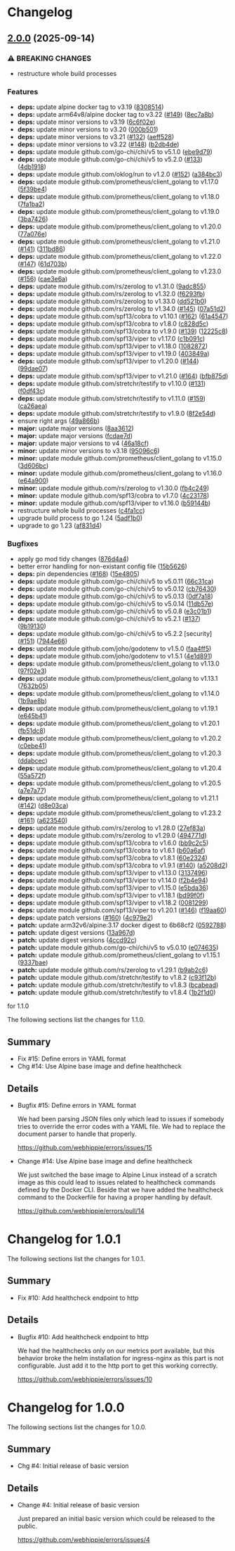 # Changelog

## [2.0.0](https://github.com/webhippie/errors/compare/v1.1.0...v2.0.0) (2025-09-14)


### ⚠ BREAKING CHANGES

* restructure whole build processes

### Features

* **deps:** update alpine docker tag to v3.19 ([8308514](https://github.com/webhippie/errors/commit/8308514ee61da6c10e24c72dd3d9402c453841f8))
* **deps:** update arm64v8/alpine docker tag to v3.22 ([#149](https://github.com/webhippie/errors/issues/149)) ([8ec7a8b](https://github.com/webhippie/errors/commit/8ec7a8bf01e3fef0d2f10686e107590dbe44fb69))
* **deps:** update minor versions to v3.19 ([6c6f02e](https://github.com/webhippie/errors/commit/6c6f02e5bab6e2c9f2f341e6f9d66a5de01cec8e))
* **deps:** update minor versions to v3.20 ([000b501](https://github.com/webhippie/errors/commit/000b5018eee4ad37c4c4b8c364e75e180bb72944))
* **deps:** update minor versions to v3.21 ([#132](https://github.com/webhippie/errors/issues/132)) ([aeff528](https://github.com/webhippie/errors/commit/aeff528b581ba0483dc2325138754013812a4d58))
* **deps:** update minor versions to v3.22 ([#148](https://github.com/webhippie/errors/issues/148)) ([b2db4de](https://github.com/webhippie/errors/commit/b2db4de0b818a7cf097fc704f647952b9c417d91))
* **deps:** update module github.com/go-chi/chi/v5 to v5.1.0 ([ebe9d79](https://github.com/webhippie/errors/commit/ebe9d79135682c7dbc99fb5b24b7fab4bdb11f22))
* **deps:** update module github.com/go-chi/chi/v5 to v5.2.0 ([#133](https://github.com/webhippie/errors/issues/133)) ([4db1918](https://github.com/webhippie/errors/commit/4db1918422dc46b3468a1d9848c414554a46a1fa))
* **deps:** update module github.com/oklog/run to v1.2.0 ([#152](https://github.com/webhippie/errors/issues/152)) ([a384bc3](https://github.com/webhippie/errors/commit/a384bc309a5d16725b921554a3cb1d727142ad3d))
* **deps:** update module github.com/prometheus/client_golang to v1.17.0 ([5f39be4](https://github.com/webhippie/errors/commit/5f39be40c9d25adb337f431f49ff980f0329b292))
* **deps:** update module github.com/prometheus/client_golang to v1.18.0 ([7fa1ba2](https://github.com/webhippie/errors/commit/7fa1ba27fda63dd1f8e585b8b5e60345e1203b66))
* **deps:** update module github.com/prometheus/client_golang to v1.19.0 ([3ba7426](https://github.com/webhippie/errors/commit/3ba7426a032178399bab5ff57ba2ab8118107408))
* **deps:** update module github.com/prometheus/client_golang to v1.20.0 ([77a076e](https://github.com/webhippie/errors/commit/77a076e226788037523091380c7c588a09214e39))
* **deps:** update module github.com/prometheus/client_golang to v1.21.0 ([#141](https://github.com/webhippie/errors/issues/141)) ([311bd86](https://github.com/webhippie/errors/commit/311bd86300189d2ce114209421ef41251c730f90))
* **deps:** update module github.com/prometheus/client_golang to v1.22.0 ([#147](https://github.com/webhippie/errors/issues/147)) ([61d703b](https://github.com/webhippie/errors/commit/61d703bd867e010163804524182b7488d7aaaa77))
* **deps:** update module github.com/prometheus/client_golang to v1.23.0 ([#156](https://github.com/webhippie/errors/issues/156)) ([cae3e6a](https://github.com/webhippie/errors/commit/cae3e6a73dcbc24fd3f64d0cc5acca1390075d10))
* **deps:** update module github.com/rs/zerolog to v1.31.0 ([9adc855](https://github.com/webhippie/errors/commit/9adc8556140c346c459a62823b0152cfa3a4f540))
* **deps:** update module github.com/rs/zerolog to v1.32.0 ([f6293fb](https://github.com/webhippie/errors/commit/f6293fb6ac8e77917a40eb75520240e1a4c70ba5))
* **deps:** update module github.com/rs/zerolog to v1.33.0 ([dd521b0](https://github.com/webhippie/errors/commit/dd521b07e69b401c1c96566decd763ddeff8fb57))
* **deps:** update module github.com/rs/zerolog to v1.34.0 ([#145](https://github.com/webhippie/errors/issues/145)) ([07a51d2](https://github.com/webhippie/errors/commit/07a51d2331963e151573cea9593b5206a53b0267))
* **deps:** update module github.com/spf13/cobra to v1.10.1 ([#162](https://github.com/webhippie/errors/issues/162)) ([61a4547](https://github.com/webhippie/errors/commit/61a45478c1267ebdf175fbf858b96ca6ff7e9180))
* **deps:** update module github.com/spf13/cobra to v1.8.0 ([c828d5c](https://github.com/webhippie/errors/commit/c828d5cbda585ebcb2579ff873f46908c9369a0c))
* **deps:** update module github.com/spf13/cobra to v1.9.0 ([#139](https://github.com/webhippie/errors/issues/139)) ([12225c8](https://github.com/webhippie/errors/commit/12225c86a799109684c8daaf3a5cefb0c346d7a8))
* **deps:** update module github.com/spf13/viper to v1.17.0 ([c1b091c](https://github.com/webhippie/errors/commit/c1b091cab8e8b8ae749f05db9838f8708a9532c4))
* **deps:** update module github.com/spf13/viper to v1.18.0 ([1082872](https://github.com/webhippie/errors/commit/108287239c9e6114d35af076b9f7df5672df3a0a))
* **deps:** update module github.com/spf13/viper to v1.19.0 ([403849a](https://github.com/webhippie/errors/commit/403849a01418e04124c13b26c6ff7a5198754e5e))
* **deps:** update module github.com/spf13/viper to v1.20.0 ([#144](https://github.com/webhippie/errors/issues/144)) ([99dae07](https://github.com/webhippie/errors/commit/99dae073a1c8fe271dba7ebb061db93df7b94577))
* **deps:** update module github.com/spf13/viper to v1.21.0 ([#164](https://github.com/webhippie/errors/issues/164)) ([bfb875d](https://github.com/webhippie/errors/commit/bfb875d0a934572f518933286e148e1f5ddc46f0))
* **deps:** update module github.com/stretchr/testify to v1.10.0 ([#131](https://github.com/webhippie/errors/issues/131)) ([f0df43c](https://github.com/webhippie/errors/commit/f0df43c9561d6e3351cf0d45825e862126223761))
* **deps:** update module github.com/stretchr/testify to v1.11.0 ([#159](https://github.com/webhippie/errors/issues/159)) ([ca26aea](https://github.com/webhippie/errors/commit/ca26aea563f159b5b61ac35fe968e7e29ef85151))
* **deps:** update module github.com/stretchr/testify to v1.9.0 ([8f2e54d](https://github.com/webhippie/errors/commit/8f2e54dbf03e8b9ff1a131ca37cc084197ed31f9))
* ensure right args ([49a866b](https://github.com/webhippie/errors/commit/49a866b64d9f92847825615a99ecae74840f3e07))
* **major:** update major versions ([8aa3612](https://github.com/webhippie/errors/commit/8aa36127d5318bb4637635eb13f44944b70cd9b1))
* **major:** update major versions ([fcdae7d](https://github.com/webhippie/errors/commit/fcdae7d6e1343e467c5a9211251fa7c9b69709b2))
* **major:** update major versions to v4 ([46a18cf](https://github.com/webhippie/errors/commit/46a18cf51ea71a974a84ff58d2bb17a11d8b0caa))
* **minor:** update minor versions to v3.18 ([95096c6](https://github.com/webhippie/errors/commit/95096c6ae384c1bb19cceefeb370c825aae3ea34))
* **minor:** update module github.com/prometheus/client_golang to v1.15.0 ([3d606bc](https://github.com/webhippie/errors/commit/3d606bccfd2f90281e4bbf261d1337a65eceac14))
* **minor:** update module github.com/prometheus/client_golang to v1.16.0 ([e64a900](https://github.com/webhippie/errors/commit/e64a90054b919e521fbbf0f9f969214f25ec51df))
* **minor:** update module github.com/rs/zerolog to v1.30.0 ([fb4c249](https://github.com/webhippie/errors/commit/fb4c2494f12e5c31f2b83530fac12063ed89a892))
* **minor:** update module github.com/spf13/cobra to v1.7.0 ([4c23178](https://github.com/webhippie/errors/commit/4c231782bb4a6ab1920dab6a5f3e6c60db60e44f))
* **minor:** update module github.com/spf13/viper to v1.16.0 ([b59144b](https://github.com/webhippie/errors/commit/b59144b46c3e8aa77d6c1a46e483e73b8f819628))
* restructure whole build processes ([c4fa1cc](https://github.com/webhippie/errors/commit/c4fa1cc9a6b9153adb9f12abec5bd78fc1d965f7))
* upgrade build process to go 1.24 ([5adf1b0](https://github.com/webhippie/errors/commit/5adf1b01026489b8b4a90e349e75fdfd66821ee9))
* upgrade to go 1.23 ([af831d4](https://github.com/webhippie/errors/commit/af831d44b3fec41306c9595049aa30024ea75770))


### Bugfixes

* apply go mod tidy changes ([876d4a4](https://github.com/webhippie/errors/commit/876d4a4e4f88fcf623b4e9e362a918408897a345))
* better error handling for non-existant config file ([15b5626](https://github.com/webhippie/errors/commit/15b56268f5c169fc222f4d3b80c7954cb83fcfcf))
* **deps:** pin dependencies ([#168](https://github.com/webhippie/errors/issues/168)) ([15e4805](https://github.com/webhippie/errors/commit/15e48051a1b7a9719f94a92efd419440ec61d3c1))
* **deps:** update module github.com/go-chi/chi/v5 to v5.0.11 ([66c31ca](https://github.com/webhippie/errors/commit/66c31ca41d7e63aab655b4a715a3c9430047852f))
* **deps:** update module github.com/go-chi/chi/v5 to v5.0.12 ([cb76430](https://github.com/webhippie/errors/commit/cb76430edf892b10a492fa51c29fa0dfd38b05db))
* **deps:** update module github.com/go-chi/chi/v5 to v5.0.13 ([0df7a18](https://github.com/webhippie/errors/commit/0df7a1859f38988061e53ed3851a18a0b2b986e7))
* **deps:** update module github.com/go-chi/chi/v5 to v5.0.14 ([11db57e](https://github.com/webhippie/errors/commit/11db57e1cfe152bcff88f1d5b0b059a9ccd2ab76))
* **deps:** update module github.com/go-chi/chi/v5 to v5.0.8 ([e3c01b1](https://github.com/webhippie/errors/commit/e3c01b129058545633fadd2b7578bc5bae5121af))
* **deps:** update module github.com/go-chi/chi/v5 to v5.2.1 ([#137](https://github.com/webhippie/errors/issues/137)) ([9b19130](https://github.com/webhippie/errors/commit/9b19130088b89c531bdf97e1c4466dd68df13675))
* **deps:** update module github.com/go-chi/chi/v5 to v5.2.2 [security] ([#151](https://github.com/webhippie/errors/issues/151)) ([7944e66](https://github.com/webhippie/errors/commit/7944e6639ce6c058bb6636ae8542a8c876b72edd))
* **deps:** update module github.com/joho/godotenv to v1.5.0 ([faa4ff5](https://github.com/webhippie/errors/commit/faa4ff510c8101d6d9d38e7be86a063569562cb1))
* **deps:** update module github.com/joho/godotenv to v1.5.1 ([4e1d891](https://github.com/webhippie/errors/commit/4e1d891fa090cfc7454826fc81adeb658e6c10e2))
* **deps:** update module github.com/prometheus/client_golang to v1.13.0 ([97f02e3](https://github.com/webhippie/errors/commit/97f02e30a4e40c2f5bc4bfd383a40fd318cf305e))
* **deps:** update module github.com/prometheus/client_golang to v1.13.1 ([7632b05](https://github.com/webhippie/errors/commit/7632b059d410de3b46a2fb7f1033aa362fcf19c7))
* **deps:** update module github.com/prometheus/client_golang to v1.14.0 ([1b9ae8b](https://github.com/webhippie/errors/commit/1b9ae8b4e6f08a82ed01927a5452a6babed6e0d4))
* **deps:** update module github.com/prometheus/client_golang to v1.19.1 ([e645b41](https://github.com/webhippie/errors/commit/e645b41f9986a0a933e1eced125881c4b5e18e25))
* **deps:** update module github.com/prometheus/client_golang to v1.20.1 ([fb51dc8](https://github.com/webhippie/errors/commit/fb51dc88e746d14594b0bd4d8ab0e0af3f0d2f16))
* **deps:** update module github.com/prometheus/client_golang to v1.20.2 ([c0ebe41](https://github.com/webhippie/errors/commit/c0ebe419dd0e33b8f5c9ae0d9950309578b4706c))
* **deps:** update module github.com/prometheus/client_golang to v1.20.3 ([ddabcec](https://github.com/webhippie/errors/commit/ddabcecf77b2629aca5ad44262550f7209f44bb7))
* **deps:** update module github.com/prometheus/client_golang to v1.20.4 ([55a572f](https://github.com/webhippie/errors/commit/55a572f2b4465e3135d1d1eec35e7028ac77910a))
* **deps:** update module github.com/prometheus/client_golang to v1.20.5 ([a7e7a77](https://github.com/webhippie/errors/commit/a7e7a77101afe2308f3928b7fe2c7761a972c624))
* **deps:** update module github.com/prometheus/client_golang to v1.21.1 ([#142](https://github.com/webhippie/errors/issues/142)) ([d8e03ca](https://github.com/webhippie/errors/commit/d8e03ca2538418bb4e40494b89f8b67fb30f5fb3))
* **deps:** update module github.com/prometheus/client_golang to v1.23.2 ([#161](https://github.com/webhippie/errors/issues/161)) ([a623540](https://github.com/webhippie/errors/commit/a6235406084cd800990f35f4e48561e9aeb9d4b8))
* **deps:** update module github.com/rs/zerolog to v1.28.0 ([27ef83a](https://github.com/webhippie/errors/commit/27ef83a74232c5ede53358045159331f8d8e358e))
* **deps:** update module github.com/rs/zerolog to v1.29.0 ([494771d](https://github.com/webhippie/errors/commit/494771d3d0f7e3cf6a98dccf72ac36d84b95d6e7))
* **deps:** update module github.com/spf13/cobra to v1.6.0 ([bb9c2c5](https://github.com/webhippie/errors/commit/bb9c2c51c6e07c278f6e6ff6b4e0858a378cdf73))
* **deps:** update module github.com/spf13/cobra to v1.6.1 ([b60a6af](https://github.com/webhippie/errors/commit/b60a6afe7fa524b0d5e3a4acc400d3154d461d43))
* **deps:** update module github.com/spf13/cobra to v1.8.1 ([60e2324](https://github.com/webhippie/errors/commit/60e23242337cd30927c52c96dea4a404cefe1c82))
* **deps:** update module github.com/spf13/cobra to v1.9.1 ([#140](https://github.com/webhippie/errors/issues/140)) ([a5208d2](https://github.com/webhippie/errors/commit/a5208d239e6e23f05199c68953d811806ae98947))
* **deps:** update module github.com/spf13/viper to v1.13.0 ([3137496](https://github.com/webhippie/errors/commit/313749616e34cf35225e5dfac3782ba993a6ea9e))
* **deps:** update module github.com/spf13/viper to v1.14.0 ([f2b4e94](https://github.com/webhippie/errors/commit/f2b4e9466356e4eec6ae6a0f2ab57dd502db3664))
* **deps:** update module github.com/spf13/viper to v1.15.0 ([e5bda36](https://github.com/webhippie/errors/commit/e5bda36843cd1df2dfc6e4e4df8164d9429302f3))
* **deps:** update module github.com/spf13/viper to v1.18.1 ([bd99f0f](https://github.com/webhippie/errors/commit/bd99f0fc8a82ec963c931dd7292a646cad5ba6b5))
* **deps:** update module github.com/spf13/viper to v1.18.2 ([0081299](https://github.com/webhippie/errors/commit/0081299ad3f4efce47dc99c984860edb90157912))
* **deps:** update module github.com/spf13/viper to v1.20.1 ([#146](https://github.com/webhippie/errors/issues/146)) ([f19aa60](https://github.com/webhippie/errors/commit/f19aa60d3be3b3d6367e0a4199e15bc60828cfde))
* **deps:** update patch versions ([#160](https://github.com/webhippie/errors/issues/160)) ([4c979e2](https://github.com/webhippie/errors/commit/4c979e20b0d9294ac92e06f71c5d52fca27adfa4))
* **patch:** update arm32v6/alpine:3.17 docker digest to 6b68cf2 ([0592788](https://github.com/webhippie/errors/commit/05927887ea77420fb6158826a72bbbf377c8612a))
* **patch:** update digest versions ([13a967d](https://github.com/webhippie/errors/commit/13a967dbd6e224cdeb5b16395b5868259f2fade3))
* **patch:** update digest versions ([4ccd92c](https://github.com/webhippie/errors/commit/4ccd92cb3cd2a1b4cfd6228e58f77f6a9249e98e))
* **patch:** update module github.com/go-chi/chi/v5 to v5.0.10 ([e074635](https://github.com/webhippie/errors/commit/e0746353fc381cababe664cb12dd04babb322919))
* **patch:** update module github.com/prometheus/client_golang to v1.15.1 ([9337bae](https://github.com/webhippie/errors/commit/9337bae65ad121098cf522c3e08a5e37cc38bae9))
* **patch:** update module github.com/rs/zerolog to v1.29.1 ([b9ab2c6](https://github.com/webhippie/errors/commit/b9ab2c6e411c6399f8ce385d017b75d01e8c0df4))
* **patch:** update module github.com/stretchr/testify to v1.8.2 ([c93f12b](https://github.com/webhippie/errors/commit/c93f12bb55384de541a8246cd15c189cd2b203e1))
* **patch:** update module github.com/stretchr/testify to v1.8.3 ([bcabead](https://github.com/webhippie/errors/commit/bcabead3d6e5386d0f9ab2b68c04ffa801f7ea55))
* **patch:** update module github.com/stretchr/testify to v1.8.4 ([1b2f1d0](https://github.com/webhippie/errors/commit/1b2f1d0f860f5365073765f9311b91505ab5b345))

for 1.1.0

The following sections list the changes for 1.1.0.

## Summary

 * Fix #15: Define errors in YAML format
 * Chg #14: Use Alpine base image and define healthcheck

## Details

 * Bugfix #15: Define errors in YAML format

   We had been parsing JSON files only which lead to issues if somebody tries to
   override the error codes with a YAML file. We had to replace the document parser
   to handle that properly.

   https://github.com/webhippie/errors/issues/15

 * Change #14: Use Alpine base image and define healthcheck

   We just switched the base image to Alpine Linux instead of a scratch image as
   this could lead to issues related to healthcheck commands defined by the Docker
   CLI. Beside that we have added the healthcheck command to the Dockerfile for
   having a proper handling by default.

   https://github.com/webhippie/errors/pull/14


# Changelog for 1.0.1

The following sections list the changes for 1.0.1.

## Summary

 * Fix #10: Add healthcheck endpoint to http

## Details

 * Bugfix #10: Add healthcheck endpoint to http

   We had the healthchecks only on our metrics port available, but this behavior
   broke the helm installation for ingress-nginx as this part is not configurable.
   Just add it to the http port to get this working correctly.

   https://github.com/webhippie/errors/issues/10


# Changelog for 1.0.0

The following sections list the changes for 1.0.0.

## Summary

 * Chg #4: Initial release of basic version

## Details

 * Change #4: Initial release of basic version

   Just prepared an initial basic version which could be released to the public.

   https://github.com/webhippie/errors/issues/4
